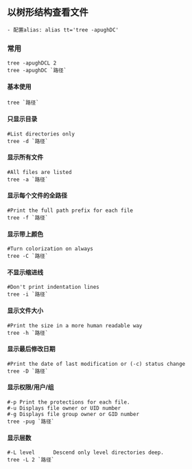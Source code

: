 ## 以树形结构查看文件
    - 配置alias: alias tt='tree -apughDC'
    
### 常用
    tree -apughDCL 2 
    tree -apughDC `路径`

#### 基本使用
    tree `路径`

#### 只显示目录
    #List directories only
    tree -d `路径`

#### 显示所有文件
    #All files are listed
    tree -a `路径`

#### 显示每个文件的全路径
    #Print the full path prefix for each file
    tree -f `路径`

#### 显示带上颜色
    #Turn colorization on always
    tree -C `路径`

#### 不显示缩进线
    #Don't print indentation lines
    tree -i `路径`

#### 显示文件大小
    #Print the size in a more human readable way
    tree -h `路径`

#### 显示最后修改日期
    #Print the date of last modification or (-c) status change
    tree -D `路径`

#### 显示权限/用户/组
    #-p Print the protections for each file.
    #-u Displays file owner or UID number
    #-g Displays file group owner or GID number
    tree -pug `路径`

#### 显示层数

    #-L level      Descend only level directories deep.
    tree -L 2 `路径`